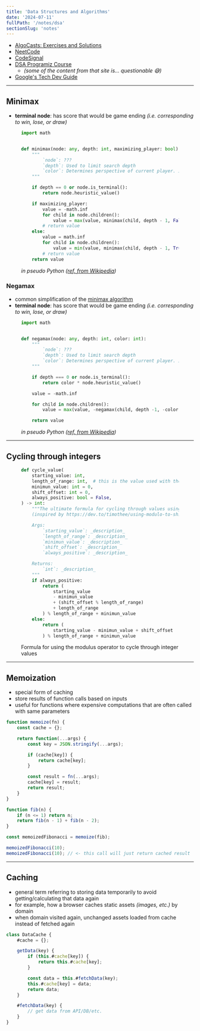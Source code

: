 ```yaml
---
title: 'Data Structures and Algorithms'
date: '2024-07-11'
fullPath: '/notes/dsa'
sectionSlug: 'notes'
---
```


- [AlgoCasts: Exercises and Solutions](/notes/dsa/algorithm-exercises/algo-casts)
- [NeetCode](/notes/dsa/neetcode)
- [CodeSignal](/notes/dsa/code-signal)
- [DSA Programiz Course](/notes/dsa/programiz-course)
  - _(some of the content from that site is... questionable 😅)_
- [Google's Tech Dev Guide](/notes/dsa/tech-dev-guide)

---

## Minimax

- **terminal node**: has score that would be game ending _(i.e. corresponding to win, lose, or draw)_

<figure>

```python
import math


def minimax(node: any, depth: int, maximizing_player: bool):
    """
        `node`: ???
        `depth`: Used to limit search depth
        `color`: Determines perspective of current player. In a two-player game, would be `1` if Player A, `-1` if Player B
    """

    if depth == 0 or node.is_terminal():
        return node.heuristic_value()

    if maximizing_player:
        value = -math.inf
        for child in node.children():
            value = max(value, minimax(child, depth - 1, False))
        # return value
    else:
        value = math.inf
        for child in node.children():
            value = min(value, minimax(child, depth - 1, True))
        # return value
    return value


```

<figcaption>

_in pseudo Python ([ref. from Wikipedia](https://en.wikipedia.org/wiki/Minimax))_

</figcaption>
</figure>

### Negamax

- common simplification of the [minimax algorithm](#minimax)
- **terminal node**: has score that would be game ending _(i.e. corresponding to win, lose, or draw)_

<figure>

```python
import math


def negamax(node: any, depth: int, color: int):
    """
        `node`: ???
        `depth`: Used to limit search depth
        `color`: Determines perspective of current player. In a two-player game, would be `1` if Player A, `-1` if Player B
    """

    if depth === 0 or node.is_terminal():
        return color * node.heuristic_value()

    value = -math.inf

    for child in node.children():
        value = max(value, -negamax(child, depth -1, -color))

    return value

```

<figcaption>

_in pseudo Python ([ref. from Wikipedia](https://en.wikipedia.org/wiki/Negamax))_

</figcaption>
</figure>

---

## Cycling through integers

<figure>

```python
def cycle_value(
    starting_value: int,
    length_of_range: int,  # this is the value used with the modulo operator
    minimun_value: int = 0,
    shift_offset: int = 0,
    always_positive: bool = False,
) -> int:
    """The ultimate formula for cycling through values using the modulo operator
    (inspired by https://dev.to/timothee/using-modulo-to-shift-a-value-and-keep-it-inside-a-range-8fm)

    Args:
        `starting_value`: _description_
        `length_of_range`: _description_
        `minimun_value`: _description_
        `shift_offset`: _description_
        `always_positive`: _description_

    Returns:
        `int`: _description_
    """
    if always_positive:
        return (
            starting_value
            - minimun_value
            + (shift_offset % length_of_range)
            + length_of_range
        ) % length_of_range + minimun_value
    else:
        return (
            starting_value - minimun_value + shift_offset
        ) % length_of_range + minimun_value

```

<figcaption>

Formula for using the modulus operator to cycle through integer values

</figcaption>
</figure>

---

## Memoization

- special form of caching
- store results of function calls based on inputs
- useful for functions where expensive computations that are often called with same parameters

```javascript
function memoize(fn) {
    const cache = {};

    return function(...args) {
        const key = JSON.stringify(...args);

        if (cache[key]) {
            return cache[key];
        }

        const result = fn(...args);
        cache[key] = result;
        return result;
    }
}

function fib(n) {
    if (n <= 1) return n;
    return fib(n - 1) + fib(n - 2);
}

const memoizedFibonacci = memoize(fib);

memoizedFibonacci(10);
memoizedFibonacci(10); // <- this call will just return cached result
```

---

## Caching

- general term referring to storing data temporarily to avoid getting/calculating that data again
- for example, how a browser caches static assets _(images, etc.)_ by domain
- when domain visited again, unchanged assets loaded from cache instead of fetched again

```javascript
class DataCache {
    #cache = {};

    getData(key) {
        if (this.#cache[key]) {
            return this.#cache[key];
        }

        const data = this.#fetchData(key);
        this.#cache[key] = data;
        return data;
    }

    #fetchData(key) {
        // get data from API/DB/etc.
    }
}
```
